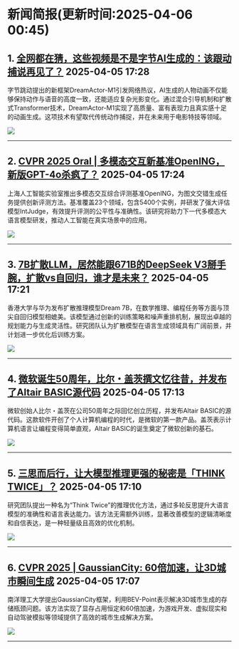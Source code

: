 # 新闻简报(更新时间:2025-04-06 00:45)

## 1. [全网都在猜，这些视频是不是字节AI生成的：该跟动捕说再见了？](https://www.jiqizhixin.com/articles/2025-04-05-6)   2025-04-05 17:28

字节跳动提出的新框架DreamActor-M1引发网络热议，AI生成的人物动画不仅能够保持动作与语音的高度一致，还能适应复杂光影变化。通过混合引导机制和扩散式Transformer技术，DreamActor-M1实现了高质量、富有表现力且真实感十足的动画生成。这项技术有望取代传统动作捕捉，并在未来用于电影特技等领域。

![](https://image.jiqizhixin.com/uploads/editor/8acb417e-ed2f-48e6-af2c-cfe79c143e6a/640.png)


---

## 2. [CVPR 2025 Oral | 多模态交互新基准OpenING，新版GPT-4o杀疯了？](https://www.jiqizhixin.com/articles/2025-04-05-5)   2025-04-05 17:24

上海人工智能实验室推出多模态交互综合评测基准OpenING，为图文交错生成任务提供创新评测方法。基准覆盖23个领域，包含5400个实例，并研发了强大评估模型IntJudge，有效提升评测的公平性与准确性。该研究将助力下一代多模态大语言模型研发，推动人工智能在真实场景中的应用。

![](https://image.jiqizhixin.com/uploads/editor/846978d7-7f13-4719-8849-598b4a37745f/640.png)


---

## 3. [7B扩散LLM，居然能跟671B的DeepSeek V3掰手腕，扩散vs自回归，谁才是未来？](https://www.jiqizhixin.com/articles/2025-04-05-4)   2025-04-05 17:21

香港大学与华为发布扩散推理模型Dream 7B，在数学推理、编程任务等方面与顶尖自回归模型相媲美。该模型通过创新的训练策略和噪声重排机制，展现出卓越的规划能力与生成灵活性。研究团队认为扩散模型在语言生成领域具有广阔前景，并计划进一步优化后训练方案。

![](https://image.jiqizhixin.com/uploads/editor/d5523245-3a9b-45a9-a813-3ffff85b9adc/640.png)


---

## 4. [微软诞生50周年，比尔・盖茨撰文忆往昔，并发布了Altair BASIC源代码](https://www.jiqizhixin.com/articles/2025-04-05-3)   2025-04-05 17:13

微软创始人比尔・盖茨在公司50周年之际回忆创立历程，并发布Altair BASIC的源代码。这款软件开创了个人计算机编程的时代，是微软的第一款产品。盖茨表示计算机语言让编程变得简单直观，Altair BASIC的诞生奠定了微软创新的基石。

![](https://image.jiqizhixin.com/uploads/editor/83707ed8-1f59-491f-bba7-263cb41b4375/640.png)


---

## 5. [三思而后行，让大模型推理更强的秘密是「THINK TWICE」？](https://www.jiqizhixin.com/articles/2025-04-05-2)   2025-04-05 17:10

研究团队提出一种名为“Think Twice”的推理优化方法，通过多轮反思提升大语言模型的准确性和语言表达能力。该方法无需额外训练，显著改善模型的逻辑清晰度和自信表达，是一种轻量级且高效的优化机制。

![](https://image.jiqizhixin.com/uploads/editor/39b175ac-6d6e-46d3-8a22-e265e2876a76/640.png)


---

## 6. [CVPR 2025 | GaussianCity: 60倍加速，让3D城市瞬间生成](https://www.jiqizhixin.com/articles/2025-04-05)   2025-04-05 17:07

南洋理工大学提出GaussianCity框架，利用BEV-Point表示解决3D城市生成的存储瓶颈问题。该方法实现了显存占用恒定和60倍加速，为游戏开发、虚拟现实和自动驾驶模拟等领域提供了高效的城市生成解决方案。

![](https://image.jiqizhixin.com/uploads/editor/535b5617-68f2-49fe-a4a8-4e3f76f6ab6a/640.png)


---

